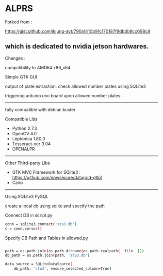 # ALPRS

Forked from  : 

https://gist.github.com/jkjung-avt/790a1410b91c170187f8dbdb8cc698c8

which is dedicated to nvidia jetson hardwares.
----------------------------------------------------------------------------

Changes :

compatibility to AMD64 x86_x64

Simple GTK GUI

output of plate extraction.
check allowed number plates using SQLite3

triggering arduino uno board upon allowed number plates.

----------------------------------------------------------------------------
fully compatible with debian buster

Compatible Libs

- Python 2.7.3
- OpenCV 4.0
- Leptonica 1.80.0
- Tesseract-ocr 3.04
- OPENALPR

----------------------------------------------------------------------------
Other Third-party Libs

- GTK MVC Framework for SQlite3 : https://github.com/nowsecure/datagrid-gtk3
- Cairo

----------------------------------------------------------------------------

Using SQLite3 PySQL

create a local db using sqlite and specify the path

Connect DB in script.py
```sh
conn = sqlite3.connect('stu3.db')
c = conn.cursor()
```

Specify DB Path and Tables in allowed.py

```sh

path = os.path.join(os.path.dirname(os.path.realpath(__file__)))
db_path = os.path.join(path, 'stu3.db')

data_source = SQLiteDataSource(
    db_path, 'stu3', ensure_selected_column=True)

```
